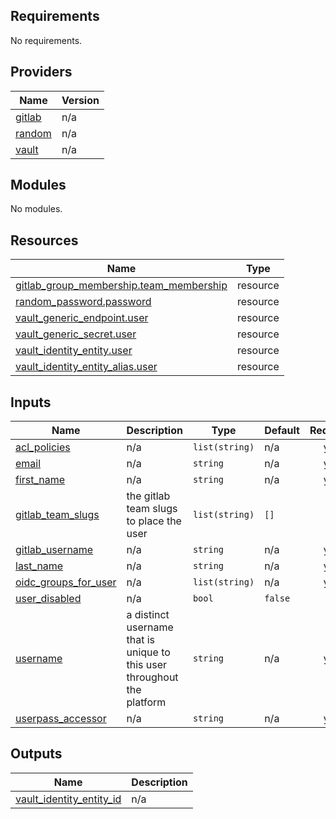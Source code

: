 <!-- BEGIN_TF_DOCS -->

## Requirements

No requirements.

## Providers

| Name                                                       | Version |
|------------------------------------------------------------|---------|
| <a name="provider_gitlab"></a> [gitlab](#provider\_gitlab) | n/a     |
| <a name="provider_random"></a> [random](#provider\_random) | n/a     |
| <a name="provider_vault"></a> [vault](#provider\_vault)    | n/a     |

## Modules

No modules.

## Resources

| Name                                                                                                                                     | Type     |
|------------------------------------------------------------------------------------------------------------------------------------------|----------|
| [gitlab_group_membership.team_membership](https://registry.terraform.io/providers/gitlabhq/gitlab/latest/docs/resources/group_membership) | resource |
| [random_password.password](https://registry.terraform.io/providers/hashicorp/random/latest/docs/resources/password)                      | resource |
| [vault_generic_endpoint.user](https://registry.terraform.io/providers/hashicorp/vault/latest/docs/resources/generic_endpoint)            | resource |
| [vault_generic_secret.user](https://registry.terraform.io/providers/hashicorp/vault/latest/docs/resources/generic_secret)                | resource |
| [vault_identity_entity.user](https://registry.terraform.io/providers/hashicorp/vault/latest/docs/resources/identity_entity)              | resource |
| [vault_identity_entity_alias.user](https://registry.terraform.io/providers/hashicorp/vault/latest/docs/resources/identity_entity_alias)  | resource |

## Inputs

| Name                                                                                                 | Description                                                             | Type           | Default | Required |
|------------------------------------------------------------------------------------------------------|-------------------------------------------------------------------------|----------------|---------|:--------:|
| <a name="input_acl_policies"></a> [acl\_policies](#input\_acl\_policies)                             | n/a                                                                     | `list(string)` | n/a     |   yes    |
| <a name="input_email"></a> [email](#input\_email)                                                    | n/a                                                                     | `string`       | n/a     |   yes    |
| <a name="input_first_name"></a> [first\_name](#input\_first\_name)                                   | n/a                                                                     | `string`       | n/a     |   yes    |
| <a name="input_gitlab_team_slugs"></a> [gitlab\_team\_slugs](#input\_gitlab\_team\_slugs)            | the gitlab team slugs to place the user                                 | `list(string)` | `[]`    |    no    |
| <a name="input_gitlab_username"></a> [gitlab\_username](#input\_gitlab\_username)                    | n/a                                                                     | `string`       | n/a     |   yes    |
| <a name="input_last_name"></a> [last\_name](#input\_last\_name)                                      | n/a                                                                     | `string`       | n/a     |   yes    |
| <a name="input_oidc_groups_for_user"></a> [oidc\_groups\_for\_user](#input\_oidc\_groups\_for\_user) | n/a                                                                     | `list(string)` | n/a     |   yes    |
| <a name="input_user_disabled"></a> [user\_disabled](#input\_user\_disabled)                          | n/a                                                                     | `bool`         | `false` |    no    |
| <a name="input_username"></a> [username](#input\_username)                                           | a distinct username that is unique to this user throughout the platform | `string`       | n/a     |   yes    |
| <a name="input_userpass_accessor"></a> [userpass\_accessor](#input\_userpass\_accessor)              | n/a                                                                     | `string`       | n/a     |   yes    |

## Outputs

| Name                                                                                                               | Description |
|--------------------------------------------------------------------------------------------------------------------|-------------|
| <a name="output_vault_identity_entity_id"></a> [vault\_identity\_entity\_id](#output\_vault\_identity\_entity\_id) | n/a         |

<!-- END_TF_DOCS -->
